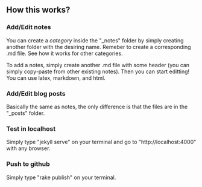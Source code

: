 ## How this works?

### Add/Edit notes

You can create a *category* inside the "_notes" folder by simply creating another folder with the desiring name. Remeber to create a corresponding .md file. See how it works for other categories.

To add a notes, simply create another .md file with some header (you can simply copy-paste from other existing notes). Then you can start editting! You can use latex, markdown, and html.

### Add/Edit blog posts

Basically the same as notes, the only difference is that the files are in the "_posts" folder.

### Test in localhost

Simply type "jekyll serve" on your terminal and go to "http://localhost:4000" with any browser.

### Push to github

Simply type "rake publish" on your terminal.
